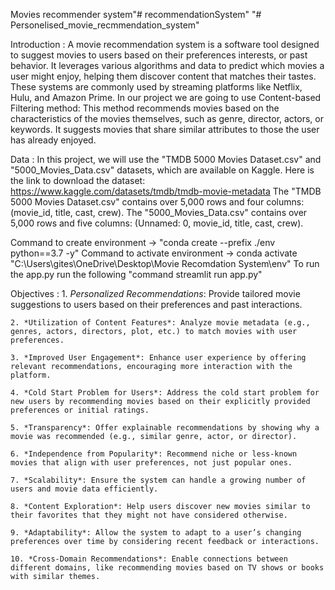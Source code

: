Movies recommender system"# recommendationSystem" 
"# Personelised_movie_recmmendation_system" 

Introduction :
    A movie recommendation system is a software tool designed to suggest movies to users based on their preferences
    interests, or past behavior. It leverages various algorithms and data to predict which movies a user might enjoy, helping them discover content that matches their tastes. These systems are commonly used by streaming platforms like Netflix, Hulu, and Amazon Prime.
    In our project we are going to use Content-based Filtering method: This method recommends movies based on the characteristics of the movies themselves, such as genre, director, actors, or keywords. It suggests movies that share similar attributes to those the user has already enjoyed.

Data : 
    In this project, we will use the "TMDB 5000 Movies Dataset.csv" and "5000_Movies_Data.csv" datasets, which are available on Kaggle. Here is the link to download the dataset: https://www.kaggle.com/datasets/tmdb/tmdb-movie-metadata
    The "TMDB 5000 Movies Dataset.csv" contains over 5,000 rows and four columns: (movie_id, title, cast, crew). The "5000_Movies_Data.csv" contains over 5,000 rows and five columns: (Unnamed: 0, movie_id, title, cast, crew).

Command to create environment -> "conda create --prefix ./env python==3.7 -y"
Command to activate environment -> conda activate "C:\Users\gites\OneDrive\Desktop\Movie Recomdation System\env"
To run the app.py run the following "command streamlit run app.py"

Objectives :
    1. *Personalized Recommendations*: Provide tailored movie suggestions to users based on their preferences and past interactions.

    2. *Utilization of Content Features*: Analyze movie metadata (e.g., genres, actors, directors, plot, etc.) to match movies with user preferences.

    3. *Improved User Engagement*: Enhance user experience by offering relevant recommendations, encouraging more interaction with the platform.

    4. *Cold Start Problem for Users*: Address the cold start problem for new users by recommending movies based on their explicitly provided preferences or initial ratings.

    5. *Transparency*: Offer explainable recommendations by showing why a movie was recommended (e.g., similar genre, actor, or director).

    6. *Independence from Popularity*: Recommend niche or less-known movies that align with user preferences, not just popular ones.

    7. *Scalability*: Ensure the system can handle a growing number of users and movie data efficiently.

    8. *Content Exploration*: Help users discover new movies similar to their favorites that they might not have considered otherwise.

    9. *Adaptability*: Allow the system to adapt to a user’s changing preferences over time by considering recent feedback or interactions.

    10. *Cross-Domain Recommendations*: Enable connections between different domains, like recommending movies based on TV shows or books with similar themes.
    